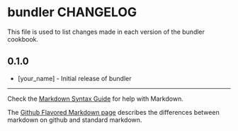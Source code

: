 bundler CHANGELOG
=================

This file is used to list changes made in each version of the bundler cookbook.

0.1.0
-----
- [your_name] - Initial release of bundler

- - -
Check the [Markdown Syntax Guide](http://daringfireball.net/projects/markdown/syntax) for help with Markdown.

The [Github Flavored Markdown page](http://github.github.com/github-flavored-markdown/) describes the differences between markdown on github and standard markdown.
